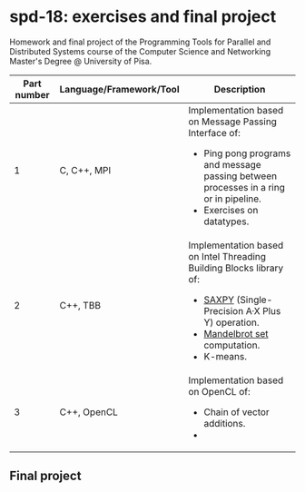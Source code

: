 # spd-18: exercises and final project
Homework and final project of the Programming Tools for Parallel and Distributed Systems course of the Computer Science and Networking Master's Degree @ University of Pisa.

| <b>Part number</b> | <b>Language/Framework/Tool</b> | <b>Description</b> |
| ---------- | ----------------------- | ----------- |
| 1 | C, C++, MPI | Implementation based on Message Passing Interface of: <ul><li>Ping pong programs and message passing between processes in a ring or in pipeline.</li><li>Exercises on datatypes.</li></ul> |
| 2 | C++, TBB | Implementation based on Intel Threading Building Blocks library of: <ul><li>[SAXPY](https://en.wikipedia.org/wiki/Basic_Linear_Algebra_Subprograms#Level_1) (Single-Precision A·X Plus Y) operation.</li><li>[Mandelbrot set](https://en.wikipedia.org/wiki/Mandelbrot_set) computation.</li><li>K-means.</li></ul> |
| 3 | C++, OpenCL | Implementation based on OpenCL of: <ul><li>Chain of vector additions.</li><li> </li></ul> |

## Final project
